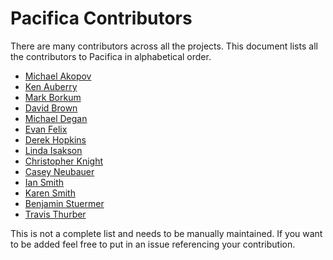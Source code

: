 # Pacifica Contributors

There are many contributors across all the projects. This document
lists all the contributors to Pacifica in alphabetical order.

 * [Michael Akopov](https://github.com/makopov)
 * [Ken Auberry](https://github.com/kauberry)
 * [Mark Borkum](https://github.com/markborkum)
 * [David Brown](https://github.com/dmlb2000)
 * [Michael Degan](https://github.com/plithnar)
 * [Evan Felix](https://github.com/karcaw)
 * [Derek Hopkins](https://github.com/derekhop)
 * [Linda Isakson](https://github.com/isak800)
 * [Christopher Knight](https://github.com/ChristopherKnight)
 * [Casey Neubauer](https://github.com/casey-pnnl)
 * [Ian Smith](https://github.com/GitBytes)
 * [Karen Smith](https://github.com/kariesue)
 * [Benjamin Stuermer](https://github.com/AmericanUmlaut)
 * [Travis Thurber](https://github.com/thurber)

This is not a complete list and needs to be manually maintained.
If you want to be added feel free to put in an issue referencing
your contribution.
